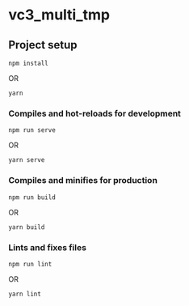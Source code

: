 # vc3_multi_tmp

## Project setup
```
npm install
```
OR
```
yarn
```

### Compiles and hot-reloads for development
```
npm run serve
```
OR
```
yarn serve
```

### Compiles and minifies for production
```
npm run build
```
OR
```
yarn build
```

### Lints and fixes files
```
npm run lint
```
OR
```
yarn lint
```
